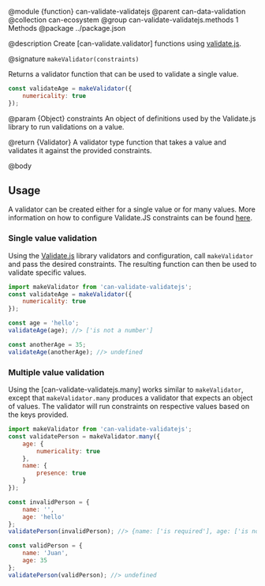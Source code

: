 @module {function} can-validate-validatejs
@parent can-data-validation
@collection can-ecosystem
@group can-validate-validatejs.methods 1 Methods
@package ../package.json

@description Create [can-validate.validator] functions using [validate.js](https://validatejs.org/).

@signature `makeValidator(constraints)`

Returns a validator function that can be used to validate a single value.

  ```javascript
  const validateAge = makeValidator({
      numericality: true
  });
  ```


  @param {Object} constraints An object of definitions used by the Validate.js library to run validations on a value.

  @return {Validator} A validator type function that takes a value and validates it against the provided constraints.

@body

## Usage

A validator can be created either for a single value or for many values.  More information on how to configure Validate.JS constraints can be found [here](https://validatejs.org/#validators).

### Single value validation

Using the [Validate.js](https://validatejs.org/) library validators and configuration, call `makeValidator` and pass the desired constraints. The resulting function can then be used to validate specific values.

```javascript
import makeValidator from 'can-validate-validatejs';
const validateAge = makeValidator({
    numericality: true
});

const age = 'hello';
validateAge(age); //> ['is not a number']

const anotherAge = 35;
validateAge(anotherAge); //> undefined
```

### Multiple value validation

Using the [can-validate-validatejs.many] works similar to `makeValidator`, except that `makeValidator.many` produces a validator that expects an object of values. The validator will run constraints on respective values based on the keys provided.

```javascript
import makeValidator from 'can-validate-validatejs';
const validatePerson = makeValidator.many({
    age: {
        numericality: true
    },
    name: {
        presence: true
    }
});

const invalidPerson = {
    name: '',
    age: 'hello'
};
validatePerson(invalidPerson); //> {name: ['is required'], age: ['is not a number']}

const validPerson = {
    name: 'Juan',
    age: 35
};
validatePerson(validPerson); //> undefined
```
